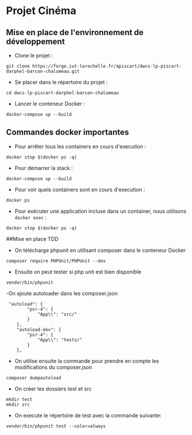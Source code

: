 # Projet Cinéma

## Mise en place de l'environnement de développement
- Clone le projet : 
``` 
git clone https://forge.iut-larochelle.fr/apiscart/dwcs-lp-piscart-darphel-barcon-chalumeau.git 
```
- Se placer dans le répertoire du projet :
```
cd dwcs-lp-piscart-darphel-barcon-chalumeau
```
- Lancer le conteneur Docker :
```
docker-compose up --build
```

## Commandes docker importantes
- Pour arrêter tous les containers en cours d'execution :
```
docker stop $(docker ps -q)
```
- Pour démarrer la stack :
```
docker-compose up --build
```
- Pour voir quels containers sont en cours d'execution :
```
docker ps
```
- Pour exécuter une application incluse dans un container, nous utilisons ```docker exec``` :
```
docker stop $(docker ps -q)
```

##Mise en place TDD
- On télécharge phpunit en utilisant composer dans le conteneur Docker
```
composer require PHPUnit/PHPUnit --dev
```
- Ensuite on peut tester si php unit est bien disponible
```
vendor/bin/phpunit
```
-On ajoute autoloader dans les composer.json
```
 "autoload": {
        "psr-4": {
            "App\\": "src/"
        }
    },
    "autoload-dev": {
        "psr-4": {
            "App\\": "tests/"
        }
    },
```
- On utilise ensuite la commande pour prendre en compte les modifications du composer.json
```
composer dumpautoload
```
- On créer les dossiers test et src
```
mkdir test
mkdir src
```
- On execute le répertoire de test avec la commande suivante:
```
vendor/bin/phpunit test --color=always
```